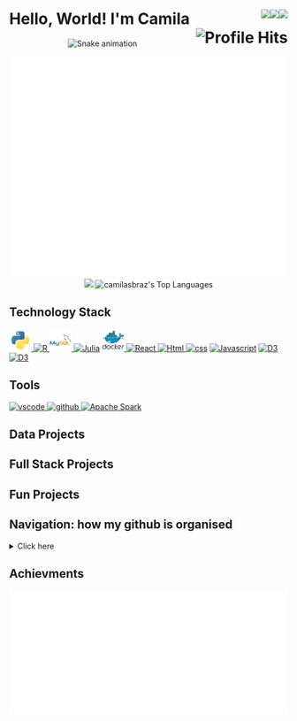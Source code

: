 <h1> Hello, World!  I'm Camila <a align="right" href = "discordapp.com/users/camilabraz"><img align="right" src="https://img.shields.io/badge/Discord-7289DA?style=for-the-badge&logo=discord&logoColor=white" target="_blank"></a> <a align="right" href = "mailto:camilabraz03@gmail.com"><img align="right" src="https://img.shields.io/badge/Gmail-D14836?style=for-the-badge&logo=gmail&logoColor=white" target="_blank"></a><a align="right" href = "https://www.linkedin.com/in/camila-sbraz/"><img align="right" src="https://img.shields.io/badge/-LinkedIn-%230077B5?style=for-the-badge&logo=linkedin&logoColor=white" target="_blank"></a><img align="right" alt="Profile Hits" src="https://komarev.com/ghpvc/?username=camilasbraz&style=flat-square"></h1>


<div align="center" style="display: inline_block">
  
![Snake animation](https://github.com/camilasbraz/camilasbraz/blob/output/github-contribution-grid-snake.svg)



<div style="width: 100%;">
  <a href="https://github.com/camilasbraz/camilasbraz/blame/main/terminal.svg">
    <img src="terminal.svg" style="width: 600px; height: 400px;" alt="Svg source">
  </a>
</div>
  <img src="http://github-readme-streak-stats.herokuapp.com?user=camilasbraz&theme=github-dark-blue&date_format=M%20j%5B%2C%20Y%5D"/>
  <img  src="https://github-readme-stats.vercel.app/api/top-langs/?username=camilasbraz&layout=compact&card_width=275&theme=github_dark&langs_count=8&hide=langs,separadas,por,virugula4&exclude_repo=separar-reps,por-virgula" alt="camilasbraz's Top Languages" width="295" alling = "right""/>
</div>
</div>

## Technology Stack

<a href="https://www.python.org" target="_blank" rel="noreferrer"> <img src="https://raw.githubusercontent.com/devicons/devicon/master/icons/python/python-original.svg" alt="python" width="40" height="40"/> </a>
<a href="https://www.r-project.org" target="_blank" rel="noreferrer"> <img src="https://cdn.jsdelivr.net/gh/devicons/devicon/icons/r/r-original.svg" alt="R" width="40" height="40"/> </a>
<a href="https://www.mysql.com/" target="_blank" rel="noreferrer"> <img src="https://raw.githubusercontent.com/devicons/devicon/master/icons/mysql/mysql-original-wordmark.svg" alt="mysql" width="40" height="40"/> </a><a href="https://julialang.org" target="_blank" rel="noreferrer"> <img src="https://cdn.jsdelivr.net/gh/devicons/devicon/icons/julia/julia-original.svg" alt="Julia" width="40" height="40"/></a>
<a href="https://www.docker.com/" target="_blank" rel="noreferrer"> <img src="https://raw.githubusercontent.com/devicons/devicon/master/icons/docker/docker-original-wordmark.svg" alt="docker" width="40" height="40"/> </a>
<a href="https://react.dev" target="_blank" rel="noreferrer"> <img src="https://cdn.jsdelivr.net/gh/devicons/devicon/icons/react/react-original.svg" alt="React" width="40" height="40"/> </a>
<a href="https://developer.mozilla.org/pt-BR/docs/Web/HTML" target="_blank" rel="noreferrer"> <img src="https://cdn.jsdelivr.net/gh/devicons/devicon/icons/html5/html5-plain-wordmark.svg" alt="Html" width="40" height="40"/> </a>
<a href="https://developer.mozilla.org/pt-BR/docs/Web/CSS" target="_blank" rel="noreferrer"> <img src="https://cdn.jsdelivr.net/gh/devicons/devicon/icons/css3/css3-plain-wordmark.svg" alt="css" width="40" height="40"/></a>
<a href="https://developer.mozilla.org/pt-BR/docs/Web/JavaScript" target="_blank" rel="noreferrer"> <img src="https://cdn.jsdelivr.net/gh/devicons/devicon/icons/javascript/javascript-original.svg" alt="Javascript" width="40" height="40"/></a>
<a href="https://d3js.org" target="_blank" rel="noreferrer"> <img src="https://cdn.jsdelivr.net/gh/devicons/devicon/icons/d3js/d3js-plain.svg" alt="D3" width="40"/> </a>
<a href="https://en.wikipedia.org/wiki/C_(programming_language)" target="_blank" rel="noreferrer"> <img src="https://cdn.jsdelivr.net/gh/devicons/devicon/icons/c/c-plain.svg" alt="D3" width="40"/> </a>


## Tools
<a href="https://code.visualstudio.com/" target="_blank"> <img src="https://cdn.jsdelivr.net/gh/devicons/devicon/icons/vscode/vscode-original.svg" alt="vscode" width="40" height="40"/> </a>
<a href="https://github.com" target="_blank"> <img src="https://cdn.jsdelivr.net/gh/devicons/devicon/icons/github/github-original.svg" alt="github" width="40" height="40"/> </a>
<a href="https://spark.apache.org" target="_blank" rel="noreferrer"> <img src="https://www.vectorlogo.zone/logos/apache_spark/apache_spark-icon.svg" alt="Apache Spark" width="40" height="40"/> </a>



## Data Projects


## Full Stack Projects
<!---- [![](https://img.shields.io/badge/-🧬%20My%20Website-000)](https://github.com/adamalston/v2)
[![](https://img.shields.io/badge/-🦠%20COVID‑19%20Dashboard-000)](https://github.com/adamalston/COVID-19-Dashboard)
[![](https://img.shields.io/badge/-📝%20Summarizer-000)](https://github.com/adamalston/Summarizer)
[![](https://img.shields.io/badge/-🔬%20Overwatch-000)](https://github.com/adamalston/overwatch)
[![](https://img.shields.io/badge/-🛰%20KubeSat-000)](https://github.com/adamalston/kubesat)
[![](https://img.shields.io/badge/-🔊%20Voice%20Poker-000)](https://github.com/adamalston/Poker)
[![](https://img.shields.io/badge/-🗺%20PokémonGo%20Map-000)](https://github.com/adamalston/PokemonGo-Map)--->

## Fun Projects


## Navigation: how my github is organised
<details>
  <summary>Click here</summary>

### My repos

```json
{
  "username": "camilasbraz",
  "repositories": [
    {
      "name": "repo1",
      "description": "Description of repo1",
      "url": "https://github.com/camilasbraz/repo1"
    },
    {
      "name": "repo2",
      "description": "Description of repo2",
      "url": "https://github.com/camilasbraz/repo2"
    },
    {
      "name": "repo3",
      "description": "Description of repo3",
      "url": "https://github.com/camilasbraz/repo3"
    }
  ]
}
```

</details>

## Achievments

![Achievment metrics](https://github.com/camilasbraz/camilasbraz/blob/main/github-metrics.svg)

<!---- 👋 Hi, I’m @camilasbraz
https://zzetao.github.io/awesome-github-profile/
- 👀 I’m interested in data science, new programing languages, coding
- 🌱 I’m currently learning javascript, julia and python
- 📫 How to reach me: instagram @_camilabraz | email: camilabraz03@gmail.com


camilasbraz/camilasbraz is a ✨ special ✨ repository because its `README.md` (this file) appears on your GitHub profile.
You can click the Preview link to take a look at your changes.
<div align="center">

[![trophy](https://github-profile-trophy.vercel.app/?username=camilasbraz&theme=onedark)](https://github.com/ryo-ma/github-profile-trophy)

</div>

--->
<!---- 💞️ I’m looking to collaborate on ...---><div align="center">





